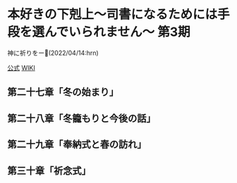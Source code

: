# 本好きの下剋上～司書になるためには手段を選んでいられません～ 第3期

神に祈りをー:shrug:(2022/04/14:hrn)

[公式](http://booklove-anime.jp/) 
[WIKI](https://ja.wikipedia.org/wiki/%E6%9C%AC%E5%A5%BD%E3%81%8D%E3%81%AE%E4%B8%8B%E5%89%8B%E4%B8%8A) 

## 第二十七章「冬の始まり」

## 第二十八章「冬籠もりと今後の話」

## 第二十九章「奉納式と春の訪れ」

## 第三十章「祈念式」
